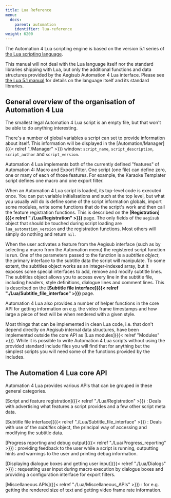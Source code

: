 ```yaml
---
title: Lua Reference
menu:
  docs:
    parent: automation
    identifier: lua-reference
weight: 6200
---
```


The Automation 4 Lua scripting engine is based on the version 5.1 series of
[the Lua scripting language](http://www.lua.org).

This manual will not deal with the Lua language itself nor the standard
libraries shipping with Lua, but only the additional functions and data
structures provided by the Aegisub Automation 4 Lua interface. Please see
[the Lua 5.1 manual](http://www.lua.org/manual/5.1/) for details on the
language itself and its standard libraries.

## General overview of the organisation of Automation 4 Lua

The smallest legal Automation 4 Lua script is an empty file, but that won't
be able to do anything interesting.

There's a number of global variables a script can set to provide
information about itself. This information will be displayed in the
\[Automation/Manager\]({{\< relref "./Manager" >}}) window: `script_name`, `script_description`,
`script_author` and `script_version`.

Automation 4 Lua implements both of the currently defined "features" of
Automation 4: Macro and Export Filter. One script (one file) can define
zero, one or many of each of those features. For example, the Karaoke
Templater script defines one macro and one export filter.

When an Automation 4 Lua script is loaded, its top-level code is executed
once. You can put variable initialisations and such at the top level, but
what you usually will do is define some of the script information globals,
import some modules, write some functions that do the script's work and
then call the feature registration functions. This is described on the
**\[Registration\]({{\< relref "./Lua/Registration" >}})** page. The only fields of the
`aegisub` object that should be touched during script loading are
`lua_automation_version` and the registration functions. Most others will
simply do nothing and return `nil`.

When the user activates a feature from the Aegisub interface (such as by
selecting a macro from the Automation menu) the registered script function
is run. One of the parameters passed to the function is a _subtitles
object_, the primary interface to the subtitle data the script will
manipulate. To some extent, the subtitles object works as an
integer-indexed array, but it exposes some special interfaces to add,
remove and modify subtitle lines. The subtitles object allows you to access
every line in the subtitle file, including headers, style definitions,
dialogue lines and comment lines. This is described on the **\[Subtitle file interface\]({{\< relref "./Lua/Subtitle_file_interface" >}})** page.

Automation 4 Lua also provides a number of helper functions in the core API
for getting information on e.g. the video frame timestamps and how large a
piece of text will be when rendered with a given style.

Most things that can be implemented in clean Lua code, i.e. that don't
depend directly on Aegisub internal data structures, have been implemented
outside the core API as \[Lua modules\]({{\< relref "Modules" >}}). While it is possible to write
Automation 4 Lua scripts without using the provided standard include files
you will find that for anything but the simplest scripts you will need some
of the functions provided by the includes.

## The Automation 4 Lua core API

Automation 4 Lua provides various APIs that can be grouped in these general
categories.

\[Script and feature registration\]({{\< relref "./Lua/Registration" >}})
: Deals with advertising what features a script provides and a few other
  script meta data.

\[Subtitle file interface\]({{\< relref "./Lua/Subtitle_file_interface" >}})
: Deals with use of the _subtitles_ object, the principal way of accessing
  and modifying the subtitle data.

\[Progress reporting and debug output\]({{\< relref "./Lua/Progress_reporting" >}})
: providing feedback to the user while a script is running, outputting
  hints and warnings to the user and printing debug information.

\[Displaying dialogue boxes and getting user input\]({{\< relref "./Lua/Dialogs" >}})
: requesting user input during macro execution by dialogue boxes and
  providing a configuration interface for export filters.

\[Miscellaneous APIs\]({{\< relref "./Lua/Miscellaneous_APIs" >}})
: for e.g. getting the rendered size of text and getting video frame rate
  information.
